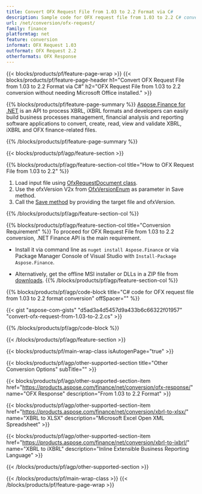 ```yaml
---
title: Convert OFX Request File from 1.03 to 2.2 Format via C#
description: Sample code for OFX request file from 1.03 to 2.2 C# conversion. Use API example code for batch OFX request conversion within .NET based applications. 
url: /net/conversion/ofx-request/
family: finance
platformtag: net
feature: conversion
informat: OFX Request 1.03
outformat: OFX Request 2.2
otherformats: OFX Response
---
```

{{< blocks/products/pf/feature-page-wrap >}}
{{< blocks/products/pf/feature-page-header h1="Convert OFX Request File from 1.03 to 2.2 Format via C#" h2="OFX Request File from 1.03 to 2.2 conversion without needing Microsoft Office installed." >}}

{{% blocks/products/pf/feature-page-summary %}}
[Aspose.Finance for .NET](https://products.aspose.com/finance/net/) is an API to process XBRL, iXBRL formats and developers can easily build business processes management, financial analysis and reporting software applications to convert, create, read, view and validate XBRL, iXBRL and OFX finance-related files. 

{{% /blocks/products/pf/feature-page-summary  %}}

{{< blocks/products/pf/agp/feature-section >}}

{{% blocks/products/pf/agp/feature-section-col title="How to OFX Request File from 1.03 to 2.2" %}}
1. Load input file using [OfxRequestDocument class](https://apireference.aspose.com/finance/net/aspose.finance.ofx/ofxrequestdocument).
1. Use the ofxVersion V2x from [OfxVersionEnum](https://apireference.aspose.com/finance/net/aspose.finance.ofx/ofxversionenum) as parameter in Save method.
1. Call the [Save method](https://apireference.aspose.com/finance/net/aspose.finance.ofx/ofxrequestdocument/methods/save) by providing the target file and ofxVersion.

{{% /blocks/products/pf/agp/feature-section-col %}}

{{% blocks/products/pf/agp/feature-section-col title="Conversion Requirement" %}}
To proceed for OFX Request File from 1.03 to 2.2 conversion, .NET Finance API is the main requirement. 
- Install it via command line as ```nuget install Aspose.Finance``` or via Package Manager Console of Visual Studio with ```Install-Package Aspose.Finance```.

- Alternatively, get the offline MSI installer or DLLs in a ZIP file from [downloads](https://downloads.aspose.com/finance/net).
{{% /blocks/products/pf/agp/feature-section-col %}}

{{% blocks/products/pf/agp/code-block title="C# code for OFX request file from 1.03 to 2.2 format conversion" offSpacer="" %}}

{{< gist "aspose-com-gists" "d5ad3a4d5457d9a433b6c66322f01957" "convert-ofx-request-from-1.03-to-2.2.cs" >}}

{{% /blocks/products/pf/agp/code-block %}}

{{< /blocks/products/pf/agp/feature-section >}}

{{< blocks/products/pf/main-wrap-class isAutogenPage="true" >}}

{{< blocks/products/pf/agp/other-supported-section title="Other Conversion Options" subTitle="" >}}

{{< blocks/products/pf/agp/other-supported-section-item href="https://products.aspose.com/finance/net/conversion/ofx-response/" name="OFX Response" description="From 1.03 to 2.2 Format" >}}

{{< blocks/products/pf/agp/other-supported-section-item href="https://products.aspose.com/finance/net/conversion/xbrl-to-xlsx/" name="XBRL to XLSX" description="Microsoft Excel Open XML Spreadsheet" >}}

{{< blocks/products/pf/agp/other-supported-section-item href="https://products.aspose.com/finance/net/conversion/xbrl-to-ixbrl/" name="XBRL to iXBRL" description="Inline Extensible Business Reporting Language" >}}

{{< /blocks/products/pf/agp/other-supported-section >}}

{{< /blocks/products/pf/main-wrap-class >}}
{{< /blocks/products/pf/feature-page-wrap >}}